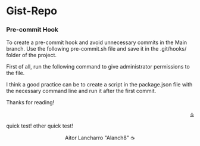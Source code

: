 <div id="top"></div>

# Gist-Repo

### Pre-commit Hook

To create a pre-commit hook and avoid unnecessary commits in the Main branch. Use the following pre-commit.sh file and save it in the .git/hooks/ folder of the project.

<script src="https://gist.github.com/Alanch8/841aaad9de838330a8b7923d3c773c24.js"></script>

First of all, run the following command to give administrator permissions to the file.

<script src="https://gist.github.com/Alanch8/90eaa229a04cb88dc5fc7b5e877ff64b.js"></script>

I think a good practice can be to create a script in the package.json file with the necessary command line and run it after the first commit.

<script src="https://gist.github.com/Alanch8/c219a1d98bf6d572a89174dd0423a504.js"></script>



Thanks for reading! 


<p align="right"><a href="#top">🔝</a></p>

quick test! other quick test!


<p align="center">Aitor Lancharro "Alanch8" ☕</p>


